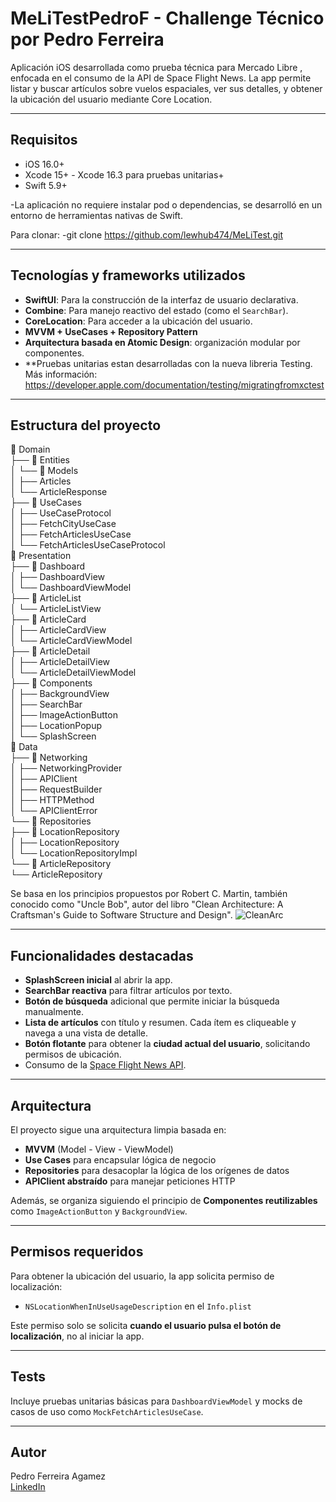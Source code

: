 #  MeLiTestPedroF - Challenge Técnico por Pedro Ferreira

Aplicación iOS desarrollada como prueba técnica para Mercado Libre , enfocada en el consumo de la API de Space Flight News. La app permite listar y buscar artículos sobre vuelos espaciales, ver sus detalles, y obtener la ubicación del usuario mediante Core Location.

---

##  Requisitos

- iOS 16.0+
- Xcode 15+ - Xcode 16.3 para pruebas unitarias+
- Swift 5.9+

-La aplicación no requiere instalar pod o dependencias, se desarrolló en un entorno de herramientas nativas de Swift. 

Para clonar: 
-git clone https://github.com/lewhub474/MeLiTest.git

---

##  Tecnologías y frameworks utilizados

- **SwiftUI**: Para la construcción de la interfaz de usuario declarativa.
- **Combine**: Para manejo reactivo del estado (como el `SearchBar`).
- **CoreLocation**: Para acceder a la ubicación del usuario.
- **MVVM + UseCases + Repository Pattern**
- **Arquitectura basada en Atomic Design**: organización modular por componentes.
- **Pruebas unitarias estan desarrolladas con la nueva libreria Testing. Más información: https://developer.apple.com/documentation/testing/migratingfromxctest

---

## Estructura del proyecto

📁 Domain  
├── 📁 Entities  
│   └── 📁 Models  
│       ├── Articles  
│       └── ArticleResponse  
├── 📁 UseCases  
│   ├── UseCaseProtocol  
│   ├── FetchCityUseCase  
│   ├── FetchArticlesUseCase  
│   └── FetchArticlesUseCaseProtocol  
📁 Presentation  
├── 📁 Dashboard  
│   ├── DashboardView  
│   └── DashboardViewModel  
├── 📁 ArticleList  
│   └── ArticleListView  
├── 📁 ArticleCard  
│   ├── ArticleCardView  
│   └── ArticleCardViewModel  
├── 📁 ArticleDetail  
│   ├── ArticleDetailView  
│   └── ArticleDetailViewModel  
├── 📁 Components  
│   ├── BackgroundView  
│   ├── SearchBar  
│   ├── ImageActionButton  
│   ├── LocationPopup  
│   └── SplashScreen  
📁 Data  
├── 📁 Networking  
│   ├── NetworkingProvider  
│   ├── APIClient  
│   ├── RequestBuilder  
│   ├── HTTPMethod  
│   └── APIClientError  
└── 📁 Repositories  
    ├── 📁 LocationRepository  
    │   ├── LocationRepository  
    │   └── LocationRepositoryImpl  
    └── 📁 ArticleRepository  
        └── ArticleRepository  

Se basa en los principios propuestos por Robert C. Martin, también conocido como "Uncle Bob", autor del libro "Clean Architecture: A Craftsman's Guide to Software Structure and Design".
![CleanArc](https://github.com/user-attachments/assets/e75f896d-808e-482c-ba1b-05d961a9dfef)

---

## Funcionalidades destacadas

- **SplashScreen inicial** al abrir la app.
- **SearchBar reactiva** para filtrar artículos por texto.
- **Botón de búsqueda** adicional que permite iniciar la búsqueda manualmente.
- **Lista de artículos** con título y resumen. Cada ítem es cliqueable y navega a una vista de detalle.
- **Botón flotante** para obtener la **ciudad actual del usuario**, solicitando permisos de ubicación.
- Consumo de la [Space Flight News API](https://api.spaceflightnewsapi.net/).

---

##  Arquitectura

El proyecto sigue una arquitectura limpia basada en:

- **MVVM** (Model - View - ViewModel)
- **Use Cases** para encapsular lógica de negocio
- **Repositories** para desacoplar la lógica de los orígenes de datos
- **APIClient abstraído** para manejar peticiones HTTP

Además, se organiza siguiendo el principio de **Componentes reutilizables** como `ImageActionButton` y `BackgroundView`.

---

##  Permisos requeridos

Para obtener la ubicación del usuario, la app solicita permiso de localización:

- `NSLocationWhenInUseUsageDescription` en el `Info.plist`

Este permiso solo se solicita **cuando el usuario pulsa el botón de localización**, no al iniciar la app.

---

## Tests

Incluye pruebas unitarias básicas para `DashboardViewModel` y mocks de casos de uso como `MockFetchArticlesUseCase`.

---

## Autor

Pedro Ferreira Agamez  
[LinkedIn](https://www.linkedin.com/in/pedroferreiraagamez)

